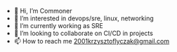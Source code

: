 - 👋 Hi, I’m Commoner
- 👀 I’m interested in devops/sre, linux, networking
- 🌱 I’m currently working as SRE
- 💞️ I’m looking to collaborate on CI/CD in projects
- 📫 How to reach me 2001krzysztoflyczak@gmail.com

<!---
Fahras23/Fahras23 is a ✨ special ✨ repository because its `README.md` (this file) appears on your GitHub profile.
You can click the Preview link to take a look at your changes.
--->
